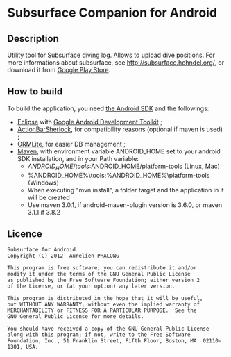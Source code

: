 Subsurface Companion for Android
================================

Description
-----------
Utility tool for Subsurface diving log. Allows to upload dive positions.
For more informations about subsurface, see http://subsurface.hohndel.org/, or download it
from [Google Play Store][7].


How to build
------------
To build the application, you need [the Android SDK][1] and the followings:
* [Eclipse][2] with [Google Android Development Toolkit][3] ;
* [ActionBarSherlock][4], for compatibility reasons (optional if maven is used) ;
* [ORMLite][5], for easier DB management ;
* [Maven][6], with environment variable ANDROID_HOME set to your android SDK installation, and in your Path variable:
	* $ANDROID_HOME/tools:$ANDROID_HOME/platform-tools (Linux, Mac)
	* %ANDROID_HOME%\tools;%ANDROID_HOME%\platform-tools (Windows)
	* When executing "mvn install", a folder target and the application in it will be created
    * Use maven 3.0.1, if android-maven-plugin version is 3.6.0, or maven 3.1.1 if 3.8.2


Licence
-------

	Subsurface for Android
	Copyright (C) 2012  Aurelien PRALONG
	
	This program is free software; you can redistribute it and/or
	modify it under the terms of the GNU General Public License
	as published by the Free Software Foundation; either version 2
	of the License, or (at your option) any later version.
	
	This program is distributed in the hope that it will be useful,
	but WITHOUT ANY WARRANTY; without even the implied warranty of
	MERCHANTABILITY or FITNESS FOR A PARTICULAR PURPOSE.  See the
	GNU General Public License for more details.
	
	You should have received a copy of the GNU General Public License
	along with this program; if not, write to the Free Software
	Foundation, Inc., 51 Franklin Street, Fifth Floor, Boston, MA  02110-1301, USA.



[1]: http://developer.android.com/sdk/index.html
[2]: http://www.eclipse.org/downloads/
[3]: http://developer.android.com/sdk/installing/installing-adt.html
[4]: http://actionbarsherlock.com/
[5]: http://ormlite.com/
[6]: http://maven.apache.org/download.cgi
[7]: https://play.google.com/store/apps/details?id=org.subsurface
